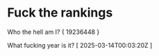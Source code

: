 # Fuck the rankings

Who the hell am I?
{ 19236448 }

What fucking year is it?
[ 2025-03-14T00:03:20Z ]
